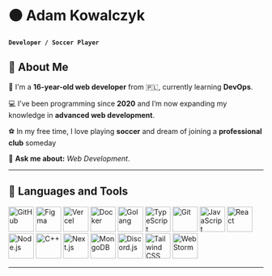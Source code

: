 # ⚫ Adam Kowalczyk

**`Developer / Soccer Player`**

## 💫 About Me  
👋 I'm a **16-year-old web developer** from 🇵🇱, currently learning **DevOps**.

💻 I’ve been programming since **2020** and I’m now expanding my knowledge in **advanced web development**.

⚽ In my free time, I love playing **soccer** and dream of joining a **professional club** someday

💬 **Ask me about:** *Web Development*.

---

## 🧰 Languages and Tools

<p align="left">
  <a href="https://github.com" target="_blank"><img src="https://skillicons.dev/icons?i=github&theme=dark" width="50" height="50" alt="GitHub" /></a>
  <a href="https://www.figma.com" target="_blank"><img src="https://skillicons.dev/icons?i=figma&theme=dark" width="50" height="50" alt="Figma" /></a>
  <a href="https://vercel.com" target="_blank"><img src="https://skillicons.dev/icons?i=vercel&theme=dark" width="50" height="50" alt="Vercel" /></a>
  <a href="https://www.docker.com" target="_blank"><img src="https://skillicons.dev/icons?i=docker&theme=dark" width="50" height="50" alt="Docker" /></a>
  <a href="https://go.dev" target="_blank"><img src="https://skillicons.dev/icons?i=go&theme=dark" width="50" height="50" alt="Golang" /></a>
  <a href="https://www.typescriptlang.org" target="_blank"><img src="https://skillicons.dev/icons?i=typescript&theme=dark" width="50" height="50" alt="TypeScript" /></a>
  <a href="https://git-scm.com" target="_blank"><img src="https://skillicons.dev/icons?i=git&theme=dark" width="50" height="50" alt="Git" /></a>
  <a href="https://developer.mozilla.org/en-US/docs/Web/JavaScript" target="_blank"><img src="https://skillicons.dev/icons?i=javascript&theme=dark" width="50" height="50" alt="JavaScript" /></a>
  <a href="https://reactjs.org" target="_blank"><img src="https://skillicons.dev/icons?i=react&theme=dark" width="50" height="50" alt="React" /></a>
  <a href="https://nodejs.org" target="_blank"><img src="https://skillicons.dev/icons?i=nodejs&theme=dark" width="50" height="50" alt="Node.js" /></a>
  <a href="https://isocpp.org" target="_blank"><img src="https://skillicons.dev/icons?i=cpp&theme=dark" width="50" height="50" alt="C++" /></a>
  <a href="https://nextjs.org" target="_blank"><img src="https://skillicons.dev/icons?i=nextjs&theme=dark" width="50" height="50" alt="Next.js" /></a>
  <a href="https://mongodb.com" target="_blank"><img src="https://skillicons.dev/icons?i=mongodb&theme=dark" width="50" height="50" alt="MongoDB" /></a>
  <a href="https://discord.js.org" target="_blank"><img src="https://skillicons.dev/icons?i=discordjs&theme=dark" width="50" height="50" alt="Discord.js" /></a>
  <a href="https://tailwindcss.com" target="_blank"><img src="https://skillicons.dev/icons?i=tailwindcss&theme=dark" width="50" height="50" alt="Tailwind CSS" /></a>
  <a href="https://www.jetbrains.com/webstorm/" target="_blank"><img src="https://skillicons.dev/icons?i=webstorm&theme=dark" width="50" height="50" alt="WebStorm" /></a>
</p>

---
